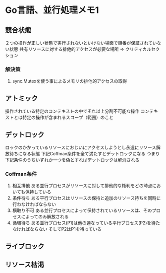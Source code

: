 # Go言語、並行処理メモ1

## 競合状態
２つの操作が正しい状態で実行されないといけない場面で順番が保証されていない状態
共有リソースに対する排他的アクセスが必要な場所 => クリティカルセクション
### 解決策
1. sync.Mutexを使う事によるメモリの排他的アクセスの取得

## アトミック
操作されている特定のコンテキストの中でそれ以上分割不可能な操作
コンテキストとは特定の操作が含まれるスコープ（範囲）のこと

## デットロック
ロックのかかっているリソースにおじいにアクセスしようとし永遠にリソース解放待ちになる状態
下記Coffman条件を全て満たすとデットロックになる
つまり下記条件のうちいずれか一つを偽とすればデットロックは解消される

### Coffman条件
1. 相互排他
  ある並行プロセスがリソースに対して排他的な権利をどの時点においても保持している
2. 条件待ち
  ある平行プロセスはリソースの保持と追加のリソース待ちを同時に行わなければならない
3. 横取り不可
  ある並行プロセスによって保持されているリソースは、そのプロセスによってのみ解放される
4. 循環待ち
  ある並行プロセス(P1)は他の連なっている平行プロセス(P2)を待たなければならない
  そしてP2はP1を待っている

## ライブロック

## リソース枯渇